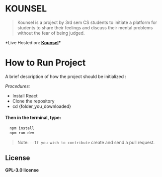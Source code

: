 # **KOUNSEL**

> Kounsel is a project by 3rd sem CS students to initiate a platform for students to share their feelings and discuss their mental problems without the fear of being judged.

\*Live Hosted on: **[Kounsel](https://kounsel.vercel.app/ "Kounsel")\***

# **How to Run Project**

A brief description of how the project should be initialized :

_Procedures:_

- Install React
- Clone the repository
- cd {folder_you_downloaded}

#### Then in the terminal, type:

```bash
  npm install
  npm run dev
```

> Note: `--If you wish to contribute` create and send a pull request.

## License

**GPL-3.0 license**
